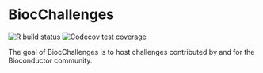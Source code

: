 
# BiocChallenges

<!-- badges: start -->
[![R build status](https://github.com/kevinrue/BiocChallenges/workflows/build_check_deploy/badge.svg)](https://github.com/kevinrue/BiocChallenges/actions)
[![Codecov test coverage](https://codecov.io/gh/kevinrue/BiocChallenges/branch/main/graph/badge.svg)](https://codecov.io/gh/kevinrue/BiocChallenges?branch=main)
<!-- badges: end -->

The goal of BiocChallenges is to host challenges contributed by and for the Bioconductor community.

